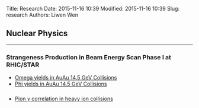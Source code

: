 Title: Research
Date: 2015-11-16 10:39
Modified: 2015-11-16 10:39
Slug: research
Authors: Liwen Wen

## Nuclear Physics
----
### Strangeness Production in Beam Energy Scan Phase I at RHIC/STAR
* [Omega yields in AuAu 14.5 GeV Collisions]({filename}/research/omg_15GeV.md)
* [Phi yields in AuAu 14.5 GeV Collisions]({filename}/research/phi_15GeV.md)

### 
* [Pion $\gamma$ correlation in heavy ion collisions]({filename}/research/pipi_gamma.md)
